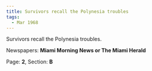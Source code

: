 ```yaml
---  
title: Survivors recall the Polynesia troubles  
tags:  
  - Mar 1968  
---  
```

  
Survivors recall the Polynesia troubles.  
  
Newspapers: **Miami Morning News or The Miami Herald**  
  
Page: **2**, Section: **B** 

